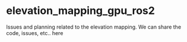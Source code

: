 # elevation_mapping_gpu_ros2
Issues and planning related to the elevation mapping. We can share the code, issues, etc.. here
